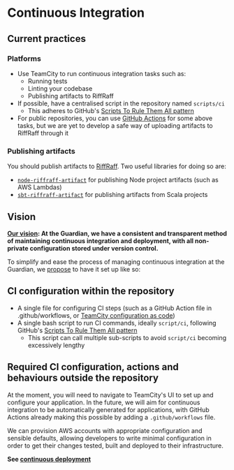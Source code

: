 Continuous Integration
====

## Current practices

### Platforms

* Use TeamCity to run continuous integration tasks such as:
    - Running tests
    - Linting your codebase
    - Publishing artifacts to RiffRaff
* If possible, have a centralised script in the repository named `scripts/ci`  
    - This adheres to GitHub's [Scripts To Rule Them All pattern](https://github.com/github/scripts-to-rule-them-all)
* For public repositories, you can use [GitHub Actions](https://docs.github.com/en/actions) for some above tasks, but we are yet to develop a safe way of uploading artifacts to RiffRaff through it

### Publishing artifacts

You should publish artifacts to [RiffRaff](https://github.com/guardian/riff-raff). 
Two useful libraries for doing so are:
 
* [`node-riffraff-artifact`](https://www.npmjs.com/package/@guardian/node-riffraff-artifact) for publishing Node project artifacts (such as AWS Lambdas)
* [`sbt-riffraff-artifact`](https://github.com/guardian/sbt-riffraff-artifact) for publishing artifacts from Scala projects

## Vision

**[Our vision](https://docs.google.com/document/d/1O5QbX-p9ujZyx9QcnmQ4yIiEv0XvsdztzXMwG5UPU6M/edit?ts=5ffdaadf): At the Guardian, we have a consistent and transparent method of maintaining continuous integration and deployment, with all non-private configuration stored under version control.**
                     
To simplify and ease the process of managing continuous integration at the Guardian, we [propose](https://docs.google.com/document/d/1O5QbX-p9ujZyx9QcnmQ4yIiEv0XvsdztzXMwG5UPU6M/edit?ts=5ffdaadf) to have it set up like so:

## CI configuration within the repository

 - A single file for configuring CI steps (such as a GitHub Action file in .github/workflows, or [TeamCity configuration as code](https://blog.jetbrains.com/teamcity/2019/03/configuration-as-code-part-1-getting-started-with-kotlin-dsl/))
 - A single bash script to run CI commands, ideally `script/ci`, following GitHub's [Scripts To Rule Them All pattern](https://github.com/github/scripts-to-rule-them-all)
    - This script can call multiple sub-scripts to avoid `script/ci` becoming excessively lengthy
 
## Required CI configuration, actions and behaviours outside the repository

At the moment, you will need to navigate to TeamCity's UI to set up and configure your application.
In the future, we will aim for continuous integration to be automatically generated for applications, with GitHub Actions already making this possible by adding a `.github/workflows` file.

We can provision AWS accounts with appropriate configuration and sensible defaults, allowing developers to write minimal configuration in order to get their changes tested, built and deployed to their infrastructure.

**See [continuous deployment](continuous-deployment.md)**
